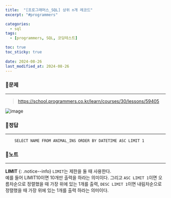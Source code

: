 ```yaml
---
title:  "[프로그래머스_SQL] 상위 n개 레코드"
excerpt: "#programmers"

categories:
  - sql
tags:
  - [programmers, SQL, 코딩테스트]

toc: true
toc_sticky: true
 
date: 2024-08-26
last_modified_at: 2024-08-26
---
```


### 📜문제
-----
> <https://school.programmers.co.kr/learn/courses/30/lessons/59405>  

![image](https://github.com/user-attachments/assets/8bb6253d-0805-41d5-b3b8-61ac33d1873a)

### 📜정답
-----
```
    SELECT NAME FROM ANIMAL_INS ORDER BY DATETIME ASC LIMIT 1
```

### 📜노트
-----
**LIMIT**
{: .notice--info} 
`LIMIT`는 제한을 둘 때 사용한다.  
예를 들어 LIMIT10이면 10개만 출력을 하라는 의미이다. 그리고 
 `ASC LIMIT 1`이면 오름차순으로 정렬했을 때 가장 위에 있는 1개를 출력,
 `DESC LIMIT 1`이면 내림차순으로 정렬했을 때 가장 위에 있는 1개를 출력
하라는 의미이다.

